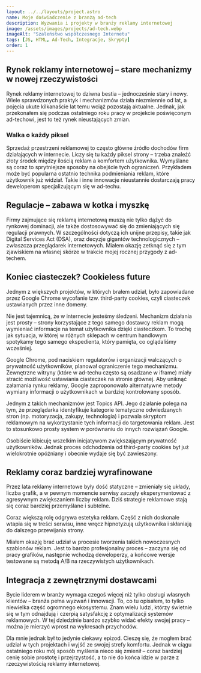 ```yaml
---
layout: ../../layouts/project.astro
name: Moje doświadczenie z branżą ad-tech
description: Wyzwania i projekty w branży reklamy internetowej
image: /assets/images/projects/ad-tech.webp
imageAlt: "Szaleństwo współczesnego Internetu"
tags: [JS, HTML, Ad-Tech, Integracje, Skrypty]
order: 1
---
```


## Rynek reklamy internetowej – stare mechanizmy w nowej rzeczywistości
Rynek reklamy internetowej to dziwna bestia – jednocześnie stary i nowy. Wiele sprawdzonych praktyk i mechanizmów działa niezmiennie od lat, a pojęcia ukute kilkanaście lat temu wciąż pozostają aktualne. Jednak, jak przekonałem się podczas ostatniego roku pracy w projekcie poświęconym ad-techowi, jest to też rynek nieustających zmian.

### Walka o każdy piksel

Sprzedaż przestrzeni reklamowej to często główne źródło dochodów firm działających w internecie. Liczy się tu każdy piksel strony – trzeba znaleźć złoty środek między ilością reklam a komfortem użytkownika. Wymyślane są coraz to sprytniejsze sposoby na obejście tych ograniczeń. Przykładem może być popularna ostatnio technika podmieniania reklam, które użytkownik już widział. Takie i inne innowacje nieustannie dostarczają pracy deweloperom specjalizującym się w ad-techu.

## Regulacje – zabawa w kotka i myszkę

Firmy zajmujące się reklamą internetową muszą nie tylko dążyć do rynkowej dominacji, ale także dostosowywać się do zmieniających się regulacji prawnych. W szczególności dotyczą ich unijne przepisy, takie jak Digital Services Act (DSA), oraz decyzje gigantów technologicznych – zwłaszcza przeglądarek internetowych. Miałem okazję zetknąć się z tym zjawiskiem na własnej skórze w trakcie mojej rocznej przygody z ad-techem.

## Koniec ciasteczek? Cookieless future

Jednym z większych projektów, w których brałem udział, było zapowiadane przez Google Chrome wycofanie tzw. third-party cookies, czyli ciasteczek ustawianych przez inne domeny.

Nie jest tajemnicą, że w internecie jesteśmy śledzeni. Mechanizm działania jest prosty – strony korzystające z tego samego dostawcy reklam mogą wymieniać informacje na temat użytkownika dzięki ciasteczkom. To trochę jak sytuacja, w której w różnych sklepach w centrum handlowym spotykamy tego samego ekspedienta, który pamięta, co oglądaliśmy wcześniej.

Google Chrome, pod naciskiem regulatorów i organizacji walczących o prywatność użytkowników, planował ograniczenie tego mechanizmu. Zewnętrzne witryny (które w ad-techu często są osadzane w iframe) miały stracić możliwość ustawiania ciasteczek na stronie głównej. Aby uniknąć załamania rynku reklamy, Google zaproponowało alternatywne metody wymiany informacji o użytkownikach w bardziej kontrolowany sposób.

Jednym z takich mechanizmów jest Topics API. Jego działanie polega na tym, że przeglądarka identyfikuje kategorie tematyczne odwiedzanych stron (np. motoryzacja, zakupy, technologia) i pozwala skryptom reklamowym na wykorzystanie tych informacji do targetowania reklam. Jest to stosunkowo prosty system w porównaniu do innych rozwiązań Google.

Osobiście kibicuję wszelkim inicjatywom zwiększającym prywatność użytkowników. Jednak proces odchodzenia od third-party cookies był już wielokrotnie opóźniany i obecnie wydaje się być zawieszony.

## Reklamy coraz bardziej wyrafinowane

Przez lata reklamy internetowe były dość statyczne – zmieniały się układy, liczba grafik, a w pewnym momencie serwisy zaczęły eksperymentować z agresywnym zwiększaniem liczby reklam. Dziś strategie reklamowe stają się coraz bardziej przemyślane i subtelne.

Coraz większą rolę odgrywa estetyka reklam. Część z nich doskonale wtapia się w treści serwisu, inne wręcz hipnotyzują użytkownika i skłaniają do dalszego przewijania strony.

Miałem okazję brać udział w procesie tworzenia takich nowoczesnych szablonów reklam. Jest to bardzo profesjonalny proces – zaczyna się od pracy grafików, następnie wchodzą deweloperzy, a końcowe wersje testowane są metodą A/B na rzeczywistych użytkownikach.

## Integracja z zewnętrznymi dostawcami

Bycie liderem w branży wymaga czegoś więcej niż tylko obsługi własnych klientów – 
branża pełna wyzwań i innowacji. To, co tu opisałem, to tylko niewielka część ogromnego ekosystemu. Znam wielu ludzi, którzy świetnie się w tym odnajdują i czerpią satysfakcję z optymalizacji systemów reklamowych. W tej dziedzinie bardzo szybko widać efekty swojej pracy – można je mierzyć wprost na wykresach przychodów.

Dla mnie jednak był to jedynie ciekawy epizod. Cieszę się, że mogłem brać udział w tych projektach i wyjść ze swojej strefy komfortu. Jednak w ciągu ostatniego roku mój sposób myślenia nieco się zmienił – coraz bardziej cenię sobie prostotę i przejrzystość, a to nie do końca idzie w parze z rzeczywistością reklamy internetowej.